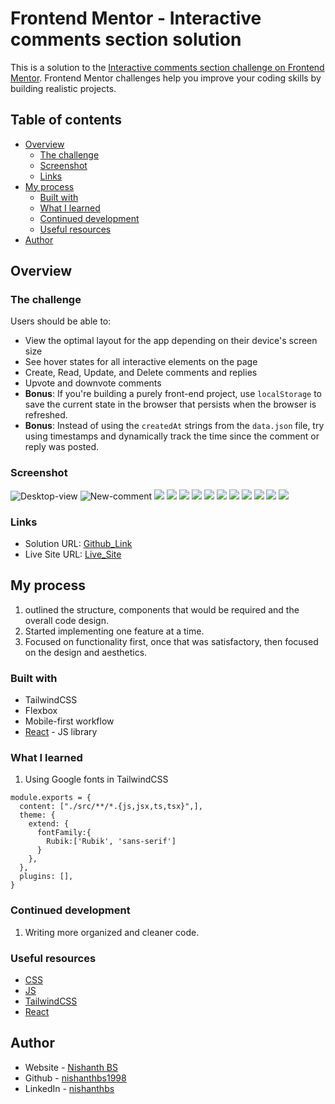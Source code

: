 # Frontend Mentor - Interactive comments section solution

This is a solution to the [Interactive comments section challenge on Frontend Mentor](https://www.frontendmentor.io/challenges/interactive-comments-section-iG1RugEG9). Frontend Mentor challenges help you improve your coding skills by building realistic projects.

## Table of contents

- [Overview](#overview)
  - [The challenge](#the-challenge)
  - [Screenshot](#screenshot)
  - [Links](#links)
- [My process](#my-process)
  - [Built with](#built-with)
  - [What I learned](#what-i-learned)
  - [Continued development](#continued-development)
  - [Useful resources](#useful-resources)
- [Author](#author)

## Overview

### The challenge

Users should be able to:

- View the optimal layout for the app depending on their device's screen size
- See hover states for all interactive elements on the page
- Create, Read, Update, and Delete comments and replies
- Upvote and downvote comments
- **Bonus**: If you're building a purely front-end project, use `localStorage` to save the current state in the browser that persists when the browser is refreshed.
- **Bonus**: Instead of using the `createdAt` strings from the `data.json` file, try using timestamps and dynamically track the time since the comment or reply was posted.

### Screenshot

![Desktop-view](./screenshots/desktop-view.png "Desktop-view")
![New-comment](./screenshots/new-comment.png)
![](./screenshots/edit-comment.png)
![](./screenshots/delete-popup.png)
![](./screenshots/comment-deleted.png)
![](./screenshots/first-level-reply.png)
![](./screenshots/first-level-reply-typing.png)
![](./screenshots/first-level-reply-sent.png)
![](./screenshots/second-level-reply-typing.png)
![](./screenshots/second-level-reply-sent.png)
![](./screenshots/mobile-view.png)
![](./screenshots/mobile-view-editing.png)
![](./screenshots/mobile-view-delete-popup.png)

### Links

- Solution URL: [Github_Link](https://github.com/nishanthbs1998/interactive_comments)
- Live Site URL: [Live_Site](https://startling-trifle-11d42a.netlify.app/)

## My process

1. outlined the structure, components that would be required and the overall code design.
2. Started implementing one feature at a time.
3. Focused on functionality first, once that was satisfactory, then focused on the design and aesthetics.

### Built with

- TailwindCSS
- Flexbox
- Mobile-first workflow
- [React](https://reactjs.org/) - JS library

### What I learned

1. Using Google fonts in TailwindCSS

```Inside tailwind config
module.exports = {
  content: ["./src/**/*.{js,jsx,ts,tsx}",],
  theme: {
    extend: {
      fontFamily:{
        Rubik:['Rubik', 'sans-serif']
      }
    },
  },
  plugins: [],
}

```

### Continued development

1. Writing more organized and cleaner code.

### Useful resources

- [CSS](https://developer.mozilla.org/en-US/docs/Web/CSS)
- [JS](https://developer.mozilla.org/en-US/docs/Web/JavaScript)
- [TailwindCSS](https://tailwindcss.com/)
- [React](https://react.dev/learn)

## Author

- Website - [Nishanth BS](https://nishanthbs1998.github.io/portfolio/)
- Github - [nishanthbs1998](https://github.com/nishanthbs1998)
- LinkedIn - [nishanthbs](https://www.linkedin.com/in/nishanth-b-s-2a0570170/)
